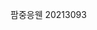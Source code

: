 팜중응웬
20213093

<!---
ptnnguyen110201/ptnnguyen110201 is a ✨ special ✨ repository because its `README.md` (this file) appears on your GitHub profile.
You can click the Preview link to take a look at your changes.
--->
